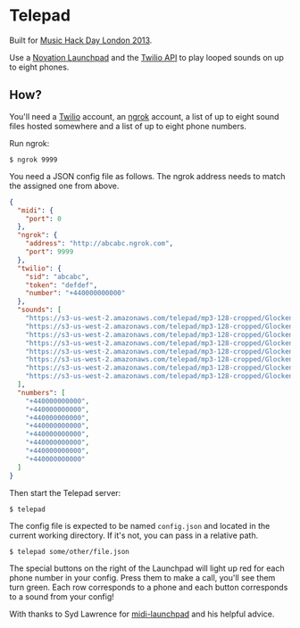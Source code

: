 # Telepad

Built for [Music Hack Day London 2013][mhd].

Use a [Novation Launchpad][launchpad] and the [Twilio API][twilio_api] to play
looped sounds on up to eight phones.

## How?

You'll need a [Twilio][twilio] account, an [ngrok][ngrok] account, a list of up
to eight sound files hosted somewhere and a list of up to eight phone numbers.

Run ngrok:

```
$ ngrok 9999
```

You need a JSON config file as follows. The ngrok address needs to match the
assigned one from above.

```json
{
  "midi": {
    "port": 0
  },
  "ngrok": {
    "address": "http://abcabc.ngrok.com",
    "port": 9999
  },
  "twilio": {
    "sid": "abcabc",
    "token": "defdef",
    "number": "+440000000000"
  },
  "sounds": [
    "https://s3-us-west-2.amazonaws.com/telepad/mp3-128-cropped/Glockenspiel+A1.mp3",
    "https://s3-us-west-2.amazonaws.com/telepad/mp3-128-cropped/Glockenspiel+B1.mp3",
    "https://s3-us-west-2.amazonaws.com/telepad/mp3-128-cropped/Glockenspiel+D1.mp3",
    "https://s3-us-west-2.amazonaws.com/telepad/mp3-128-cropped/Glockenspiel+D2.mp3",
    "https://s3-us-west-2.amazonaws.com/telepad/mp3-128-cropped/Glockenspiel+E1.mp3",
    "https://s3-us-west-2.amazonaws.com/telepad/mp3-128-cropped/Glockenspiel+E2.mp3",
    "https://s3-us-west-2.amazonaws.com/telepad/mp3-128-cropped/Glockenspiel+F%231.mp3",
    "https://s3-us-west-2.amazonaws.com/telepad/mp3-128-cropped/Glockenspiel+F%232.mp3"
  ],
  "numbers": [
    "+440000000000",
    "+440000000000",
    "+440000000000",
    "+440000000000",
    "+440000000000",
    "+440000000000",
    "+440000000000",
    "+440000000000"
  ]
}
```

Then start the Telepad server:

```
$ telepad
```

The config file is expected to be named `config.json` and located in the
current working directory. If it's not, you can pass in a relative path.

```
$ telepad some/other/file.json
```

The special buttons on the right of the Launchpad will light up red for each
phone number in your config. Press them to make a call, you'll see them turn
green. Each row corresponds to a phone and each button corresponds to a
sound from your config!

With thanks to Syd Lawrence for [midi-launchpad][nml] and his helpful advice.

[mhd]: http://london.musichackday.org/2013
[launchpad]: http://global.novationmusic.com/midi-controllers-digital-dj/launchpad
[twilio_api]: https://www.twilio.com/docs
[twilio]: https://www.twilio.com
[ngrok]: https://ngrok.com/
[nml]: http://sydlawrence.github.io/node-midi-launchpad/
